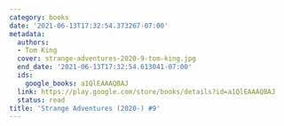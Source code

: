 ```yaml
---
category: books
date: '2021-06-13T17:32:54.373267-07:00'
metadata:
  authors:
  - Tom King
  cover: strange-adventures-2020-9-tom-king.jpg
  end_date: '2021-06-13T17:32:54.613041-07:00'
  ids:
    google_books: a1QlEAAAQBAJ
  link: https://play.google.com/store/books/details?id=a1QlEAAAQBAJ
  status: read
title: 'Strange Adventures (2020-) #9'
---
```

